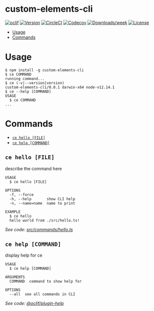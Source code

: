 custom-elements-cli
===================



[![oclif](https://img.shields.io/badge/cli-oclif-brightgreen.svg)](https://oclif.io)
[![Version](https://img.shields.io/npm/v/custom-elements-cli.svg)](https://npmjs.org/package/custom-elements-cli)
[![CircleCI](https://circleci.com/gh/hreyeslo17/custom-elements-cli/tree/master.svg?style=shield)](https://circleci.com/gh/hreyeslo17/custom-elements-cli/tree/master)
[![Codecov](https://codecov.io/gh/hreyeslo17/custom-elements-cli/branch/master/graph/badge.svg)](https://codecov.io/gh/hreyeslo17/custom-elements-cli)
[![Downloads/week](https://img.shields.io/npm/dw/custom-elements-cli.svg)](https://npmjs.org/package/custom-elements-cli)
[![License](https://img.shields.io/npm/l/custom-elements-cli.svg)](https://github.com/hreyeslo17/custom-elements-cli/blob/master/package.json)

<!-- toc -->
* [Usage](#usage)
* [Commands](#commands)
<!-- tocstop -->
# Usage
<!-- usage -->
```sh-session
$ npm install -g custom-elements-cli
$ ce COMMAND
running command...
$ ce (-v|--version|version)
custom-elements-cli/0.0.1 darwin-x64 node-v12.14.1
$ ce --help [COMMAND]
USAGE
  $ ce COMMAND
...
```
<!-- usagestop -->
# Commands
<!-- commands -->
* [`ce hello [FILE]`](#ce-hello-file)
* [`ce help [COMMAND]`](#ce-help-command)

## `ce hello [FILE]`

describe the command here

```
USAGE
  $ ce hello [FILE]

OPTIONS
  -f, --force
  -h, --help       show CLI help
  -n, --name=name  name to print

EXAMPLE
  $ ce hello
  hello world from ./src/hello.ts!
```

_See code: [src/commands/hello.ts](https://github.com/hreyeslo/custom-elements-cli/blob/v0.0.1/src/commands/hello.ts)_

## `ce help [COMMAND]`

display help for ce

```
USAGE
  $ ce help [COMMAND]

ARGUMENTS
  COMMAND  command to show help for

OPTIONS
  --all  see all commands in CLI
```

_See code: [@oclif/plugin-help](https://github.com/oclif/plugin-help/blob/v2.2.3/src/commands/help.ts)_
<!-- commandsstop -->
